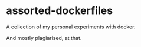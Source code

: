# assorted-dockerfiles
A collection of my personal experiments with docker.

And mostly plagiarised, at that.

